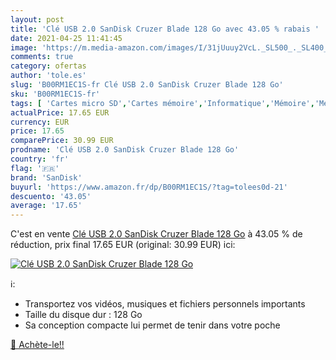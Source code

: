 ```yaml
---
layout: post
title: 'Clé USB 2.0 SanDisk Cruzer Blade 128 Go avec 43.05 % rabais '
date: 2021-04-25 11:41:45
image: 'https://m.media-amazon.com/images/I/31jUuuy2VcL._SL500_._SL400_.jpg'
comments: true
category: ofertas
author: 'tole.es'
slug: 'B00RM1EC1S-fr Clé USB 2.0 SanDisk Cruzer Blade 128 Go'
sku: 'B00RM1EC1S-fr'
tags: [ 'Cartes micro SD','Cartes mémoire','Informatique','Mémoire','Mémoire externe','sandisk', ]
actualPrice: 17.65 EUR
currency: EUR
price: 17.65
comparePrice: 30.99 EUR
prodname: 'Clé USB 2.0 SanDisk Cruzer Blade 128 Go'
country: 'fr'
flag: '🇫🇷'
brand: 'SanDisk'
buyurl: 'https://www.amazon.fr/dp/B00RM1EC1S/?tag=tolees0d-21'
descuento: '43.05'
average: '17.65'
---
```


C'est en vente [Clé USB 2.0 SanDisk Cruzer Blade 128 Go](https://www.amazon.fr/dp/B00RM1EC1S/?tag=tolees0d-21)  à  43.05 % de réduction, prix final  17.65 EUR (original: 30.99 EUR) ici:

[![Clé USB 2.0 SanDisk Cruzer Blade 128 Go](https://m.media-amazon.com/images/I/31jUuuy2VcL._SL500_._SL400_.jpg)](https://www.amazon.fr/dp/B00RM1EC1S/?tag=tolees0d-21)

ℹ️:

- Transportez vos vidéos, musiques et fichiers personnels importants
- Taille du disque dur : 128 Go
- Sa conception compacte lui permet de tenir dans votre poche

[🛒 Achète-le!!](https://www.amazon.fr/dp/B00RM1EC1S/?tag=tolees0d-21)
